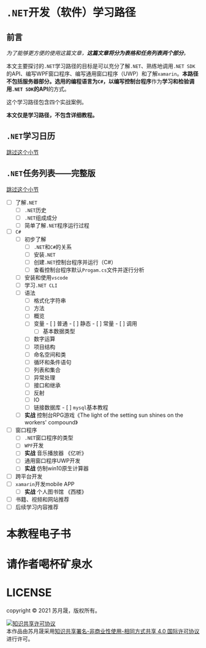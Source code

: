 # `.NET`开发（软件）学习路径

## 前言

*为了能够更方便的使用这篇文章，**这篇文章将分为表格和任务列表两个部分**。*

本文主要探讨的`.NET`学习路径的目标是可以充分了解`.NET`、熟练地调用`.NET SDK`的API、编写WPF窗口程序、编写通用窗口程序（UWP）和了解`xamarin`。**本路径不包括服务器部分。**选用的编程语言为`C#`，以**编写控制台程序**作为**学习和检验调用`.NET SDK`的API**的方式。

这个学习路径包含四个实战案例。

**本文仅是学习路径，不包含详细教程。**

## `.NET`学习日历

[跳过这个小节](#`.NET`任务列表——完整版)

## `.NET`任务列表——完整版

[跳过这个小节](#本教程电子书)

- [ ] 了解`.NET`
  - [ ] `.NET`历史
  - [ ] `.NET`组成成分
  - [ ] 简单了解`.NET`程序运行过程
- [ ] `C#`
  - [ ] 初步了解
    - [ ] `.NET`和`C#`的关系
    - [ ] 安装`.NET`
    - [ ] 创建`.NET`控制台程序并运行（C#）
    - [ ] 查看控制台程序默认`Progam.cs`文件并逐行分析
  - [ ] 安装和使用`vscode`
  - [ ] 学习`.NET CLI`
  - [ ] 语法
    - [ ] 格式化字符串
    - [ ] 方法
    - [ ] 概览
    - [ ] 变量
          - [ ] 普通
          - [ ] 静态
          - [ ] 常量
          - [ ] 调用
        - [ ] 基本数据类型
    - [ ] 数字运算
    - [ ] 项目结构
    - [ ] 命名空间和类
    - [ ] 循环和条件语句
    - [ ] 列表和集合
    - [ ] 异常处理
    - [ ] 接口和继承
    - [ ] 反射
    - [ ] IO
    - [ ] 链接数据库
          - [ ] `mysql`基本教程
  - [ ] **实战** 控制台RPG游戏《The light of the setting sun shines on the workers' compound》
- [ ] 窗口程序
  - [ ] `.NET`窗口程序的类型
  - [ ] `WPF`开发
  - [ ] **实战** 音乐播放器 《亿听》
  - [ ] 通用窗口程序UWP开发
  - [ ] **实战** 仿制win10原生计算器
- [ ] 跨平台开发
- [ ] `xamarin`开发mobile APP
  - [ ] **实战** 个人图书馆 《西楼》
- [ ] 书籍、视频和网站推荐
- [ ] 后续学习内容推荐

# 本教程电子书

# 请作者喝杯矿泉水

# LICENSE

copyright © 2021 苏月晟，版权所有。

<a rel="license" href="http://creativecommons.org/licenses/by-nc-sa/4.0/"><img alt="知识共享许可协议" style="border-width:0" src="https://i.creativecommons.org/l/by-nc-sa/4.0/88x31.png" /></a><br />本<span xmlns:dct="http://purl.org/dc/terms/" href="http://purl.org/dc/dcmitype/Text" rel="dct:type">作品</span>由<span xmlns:cc="http://creativecommons.org/ns#" property="cc:attributionName">苏月晟</span>采用<a rel="license" href="http://creativecommons.org/licenses/by-nc-sa/4.0/">知识共享署名-非商业性使用-相同方式共享 4.0 国际许可协议</a>进行许可。

